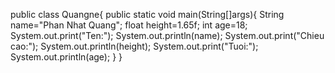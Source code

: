 public class Quangne{
  public static void main(String[]args){
   String name="Phan Nhat Quang";
   float height=1.65f;
   int age=18;
   System.out.print("Ten:");
  System.out.println(name);
   System.out.print("Chieu cao:");
  System.out.println(height);
   System.out.print("Tuoi:");
  System.out.println(age);
  }
}

